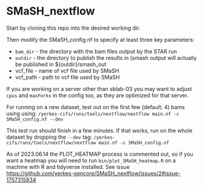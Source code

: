 # SMaSH_nextflow

Start by cloning this repo into the desired working dir. 

Then modify the SMaSH_config.nf to specify at least three key parameters:
 - `bam_dir` - the directory with the bam files output by the STAR run
 - `outdir` - the directory to publish the results in (smash output will actually be published in ${outdir}/smash_out
 - vcf_file - name of vcf file used by SMaSH
 - vcf_path - path to vcf file used by SMaSH

If you are working on a server other than sblab-03 you may want to adjust `cpus` and `maxForks` in the config too, as they are optimized for that server.

For running on a new dataset, test out on the first few (default: 4) bams using using:
`/yerkes-cifs/runs/tools/nextflow/nextflow main.nf -c SMaSH_config.nf --dev`

This test run should finish in a few minutes. If that works, run on the whole dataset by dropping the `--dev` tag:
`/yerkes-cifs/runs/tools/nextflow/nextflow main.nf -c SMaSH_config.nf`

As of 2023.06.14 the PLOT_HEATMAP process is commented out, so if you want a heatmap you will need to run `bin/plot_SMaSH_heatmap.R` on a machine with R and tidyverse installed. See issue https://github.com/yerkes-gencore/SMaSH_nextflow/issues/2#issue-1757315834
